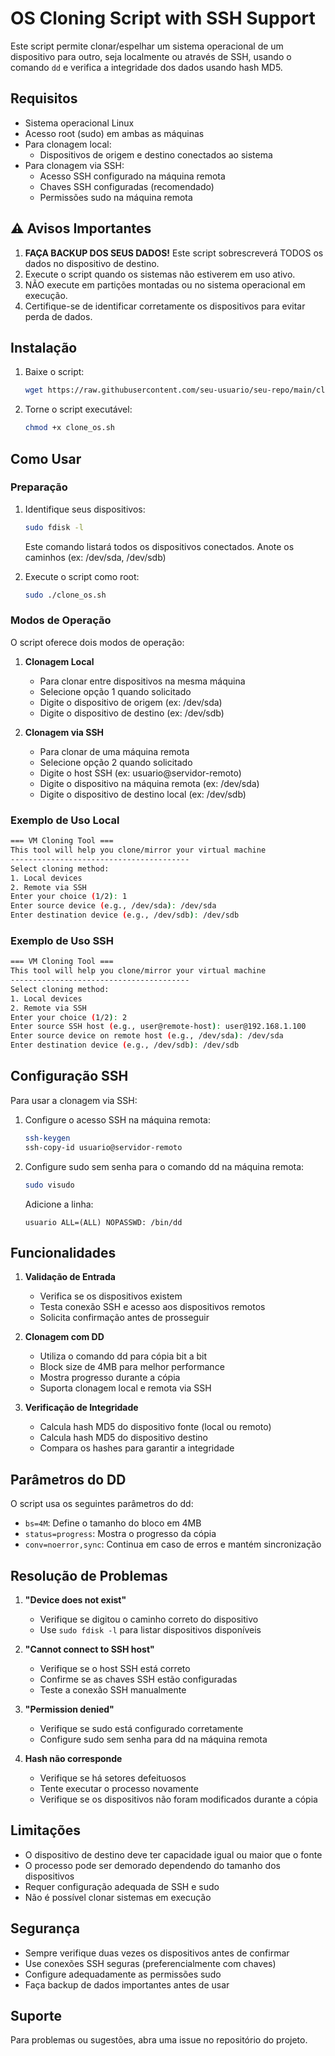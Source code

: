 # OS Cloning Script with SSH Support

Este script permite clonar/espelhar um sistema operacional de um dispositivo para outro, seja localmente ou através de SSH, usando o comando `dd` e verifica a integridade dos dados usando hash MD5.

## Requisitos

- Sistema operacional Linux
- Acesso root (sudo) em ambas as máquinas
- Para clonagem local:
  - Dispositivos de origem e destino conectados ao sistema
- Para clonagem via SSH:
  - Acesso SSH configurado na máquina remota
  - Chaves SSH configuradas (recomendado)
  - Permissões sudo na máquina remota

## ⚠️ Avisos Importantes

1. **FAÇA BACKUP DOS SEUS DADOS!** Este script sobrescreverá TODOS os dados no dispositivo de destino.
2. Execute o script quando os sistemas não estiverem em uso ativo.
3. NÃO execute em partições montadas ou no sistema operacional em execução.
4. Certifique-se de identificar corretamente os dispositivos para evitar perda de dados.

## Instalação

1. Baixe o script:
   ```bash
   wget https://raw.githubusercontent.com/seu-usuario/seu-repo/main/clone_os.sh
   ```

2. Torne o script executável:
   ```bash
   chmod +x clone_os.sh
   ```

## Como Usar

### Preparação

1. Identifique seus dispositivos:
   ```bash
   sudo fdisk -l
   ```
   Este comando listará todos os dispositivos conectados. Anote os caminhos (ex: /dev/sda, /dev/sdb)

2. Execute o script como root:
   ```bash
   sudo ./clone_os.sh
   ```

### Modos de Operação

O script oferece dois modos de operação:

1. **Clonagem Local**
   - Para clonar entre dispositivos na mesma máquina
   - Selecione opção 1 quando solicitado
   - Digite o dispositivo de origem (ex: /dev/sda)
   - Digite o dispositivo de destino (ex: /dev/sdb)

2. **Clonagem via SSH**
   - Para clonar de uma máquina remota
   - Selecione opção 2 quando solicitado
   - Digite o host SSH (ex: usuario@servidor-remoto)
   - Digite o dispositivo na máquina remota (ex: /dev/sda)
   - Digite o dispositivo de destino local (ex: /dev/sdb)

### Exemplo de Uso Local

```bash
=== VM Cloning Tool ===
This tool will help you clone/mirror your virtual machine
----------------------------------------
Select cloning method:
1. Local devices
2. Remote via SSH
Enter your choice (1/2): 1
Enter source device (e.g., /dev/sda): /dev/sda
Enter destination device (e.g., /dev/sdb): /dev/sdb
```

### Exemplo de Uso SSH

```bash
=== VM Cloning Tool ===
This tool will help you clone/mirror your virtual machine
----------------------------------------
Select cloning method:
1. Local devices
2. Remote via SSH
Enter your choice (1/2): 2
Enter source SSH host (e.g., user@remote-host): user@192.168.1.100
Enter source device on remote host (e.g., /dev/sda): /dev/sda
Enter destination device (e.g., /dev/sdb): /dev/sdb
```

## Configuração SSH

Para usar a clonagem via SSH:

1. Configure o acesso SSH na máquina remota:
   ```bash
   ssh-keygen
   ssh-copy-id usuario@servidor-remoto
   ```

2. Configure sudo sem senha para o comando dd na máquina remota:
   ```bash
   sudo visudo
   ```
   Adicione a linha:
   ```
   usuario ALL=(ALL) NOPASSWD: /bin/dd
   ```

## Funcionalidades

1. **Validação de Entrada**
   - Verifica se os dispositivos existem
   - Testa conexão SSH e acesso aos dispositivos remotos
   - Solicita confirmação antes de prosseguir

2. **Clonagem com DD**
   - Utiliza o comando dd para cópia bit a bit
   - Block size de 4MB para melhor performance
   - Mostra progresso durante a cópia
   - Suporta clonagem local e remota via SSH

3. **Verificação de Integridade**
   - Calcula hash MD5 do dispositivo fonte (local ou remoto)
   - Calcula hash MD5 do dispositivo destino
   - Compara os hashes para garantir a integridade

## Parâmetros do DD

O script usa os seguintes parâmetros do dd:
- `bs=4M`: Define o tamanho do bloco em 4MB
- `status=progress`: Mostra o progresso da cópia
- `conv=noerror,sync`: Continua em caso de erros e mantém sincronização

## Resolução de Problemas

1. **"Device does not exist"**
   - Verifique se digitou o caminho correto do dispositivo
   - Use `sudo fdisk -l` para listar dispositivos disponíveis

2. **"Cannot connect to SSH host"**
   - Verifique se o host SSH está correto
   - Confirme se as chaves SSH estão configuradas
   - Teste a conexão SSH manualmente

3. **"Permission denied"**
   - Verifique se sudo está configurado corretamente
   - Configure sudo sem senha para dd na máquina remota

4. **Hash não corresponde**
   - Verifique se há setores defeituosos
   - Tente executar o processo novamente
   - Verifique se os dispositivos não foram modificados durante a cópia

## Limitações

- O dispositivo de destino deve ter capacidade igual ou maior que o fonte
- O processo pode ser demorado dependendo do tamanho dos dispositivos
- Requer configuração adequada de SSH e sudo
- Não é possível clonar sistemas em execução

## Segurança

- Sempre verifique duas vezes os dispositivos antes de confirmar
- Use conexões SSH seguras (preferencialmente com chaves)
- Configure adequadamente as permissões sudo
- Faça backup de dados importantes antes de usar

## Suporte

Para problemas ou sugestões, abra uma issue no repositório do projeto.